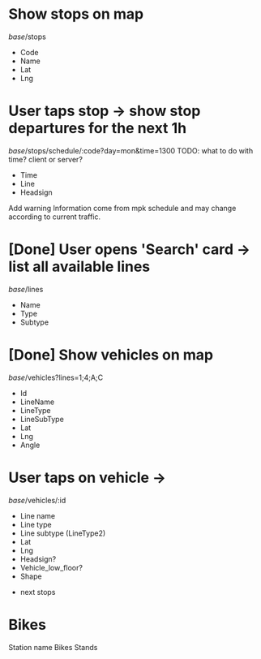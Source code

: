 # Show stops on map
_base_/stops
- Code
- Name
- Lat
- Lng

# User taps stop -> show stop departures for the next 1h
_base_/stops/schedule/:code?day=mon&time=1300
TODO: what to do with time? client or server?
- Time
- Line
- Headsign

Add warning
  Information come from mpk schedule and may change according to current traffic.

# [Done] User opens 'Search' card -> list all available lines
_base_/lines
- Name
- Type
- Subtype

# [Done] Show vehicles on map
_base_/vehicles?lines=1;4;A;C
- Id
- LineName
- LineType
- LineSubType
- Lat
- Lng
- Angle

# User taps on vehicle ->
_base_/vehicles/:id
- Line name
- Line type
- Line subtype (LineType2)
- Lat
- Lng
- Headsign?
- Vehicle_low_floor?
- Shape
+ next stops

# Bikes
Station name
Bikes
Stands
